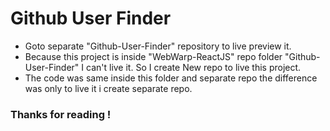 # Github User Finder

- Goto separate "Github-User-Finder" repository to live preview it.
- Because this project is inside "WebWarp-ReactJS" repo folder "Github-User-Finder" I can't live it. So I create New repo to live this project.
- The code was same inside this folder and separate repo the difference was only to live it i create separate repo.

### Thanks for reading !
